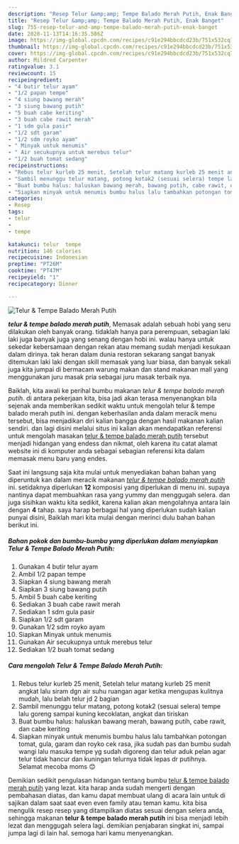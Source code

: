 ```yaml
---
description: "Resep Telur &amp;amp; Tempe Balado Merah Putih, Enak Banget"
title: "Resep Telur &amp;amp; Tempe Balado Merah Putih, Enak Banget"
slug: 755-resep-telur-and-amp-tempe-balado-merah-putih-enak-banget
date: 2020-11-13T14:16:35.506Z
image: https://img-global.cpcdn.com/recipes/c91e294bbcdcd23b/751x532cq70/telur-tempe-balado-merah-putih-foto-resep-utama.jpg
thumbnail: https://img-global.cpcdn.com/recipes/c91e294bbcdcd23b/751x532cq70/telur-tempe-balado-merah-putih-foto-resep-utama.jpg
cover: https://img-global.cpcdn.com/recipes/c91e294bbcdcd23b/751x532cq70/telur-tempe-balado-merah-putih-foto-resep-utama.jpg
author: Mildred Carpenter
ratingvalue: 3.1
reviewcount: 15
recipeingredient:
- "4 butir telur ayam"
- "1/2 papan tempe"
- "4 siung bawang merah"
- "3 siung bawang putih"
- "5 buah cabe keriting"
- "3 buah cabe rawit merah"
- "1 sdm gula pasir"
- "1/2 sdt garam"
- "1/2 sdm royko ayam"
- " Minyak untuk menumis"
- " Air secukupnya untuk merebus telur"
- "1/2 buah tomat sedang"
recipeinstructions:
- "Rebus telur kurleb 25 menit, Setelah telur matang kurleb 25 menit angkat lalu siram dgn air suhu ruangan agar ketika mengupas kulitnya mudah, lalu belah telur jd 2 bagian"
- "Sambil menunggu telur matang, potong kotak2 (sesuai selera) tempe lalu goreng sampai kuning kecoklatan, angkat dan tiriskan"
- "Buat bumbu halus: haluskan bawang merah, bawang putih, cabe rawit, dan cabe keriting"
- "Siapkan minyak untuk menumis bumbu halus lalu tambahkan potongan tomat, gula, garam dan royko cek rasa, jika sudah pas dan bumbu sudah wangi lalu masuka tempe yg sudah digoreng dan telur aduk pelan agar telur tidak hancur dan kuningan telurnya tidak lepas dr putihnya. Selamat mecoba moms 😊"
categories:
- Resep
tags:
- telur
- 
- tempe

katakunci: telur  tempe 
nutrition: 146 calories
recipecuisine: Indonesian
preptime: "PT26M"
cooktime: "PT47M"
recipeyield: "1"
recipecategory: Dinner

---
```



![Telur &amp; Tempe Balado Merah Putih](https://img-global.cpcdn.com/recipes/c91e294bbcdcd23b/751x532cq70/telur-tempe-balado-merah-putih-foto-resep-utama.jpg)

<b><i>telur &amp; tempe balado merah putih</i></b>, Memasak adalah sebuah hobi yang seru dilakukan oleh banyak orang. tidaklah hanya para perempuan, sebagian laki laki juga banyak juga yang senang dengan hobi ini. walau hanya untuk sekedar kebersamaan dengan rekan atau memang sudah menjadi kesukaan dalam dirinya. tak heran dalam dunia restoran sekarang sangat banyak ditemukan laki laki dengan skill memasak yang luar biasa, dan banyak sekali juga kita jumpai di bermacam warung makan dan stand makanan mall yang menggunakan juru masak pria sebagai juru masak terbaik nya.



Baiklah, kita awali ke perihal bumbu makanan <i>telur &amp; tempe balado merah putih</i>. di antara pekerjaan kita, bisa jadi akan terasa menyenangkan bila sejenak anda memberikan sedikit waktu untuk mengolah telur &amp; tempe balado merah putih ini. dengan keberhasilan anda dalam meracik menu tersebut, bisa menjadikan diri kalian bangga dengan hasil makanan kalian sendiri. dan lagi disini melalui situs ini kalian akan mendapatkan referensi untuk mengolah masakan <u>telur &amp; tempe balado merah putih</u> tersebut menjadi hidangan yang endess dan nikmat, oleh karena itu catat alamat website ini di komputer anda sebagai sebagian referensi kita dalam memasak menu baru yang endes.


Saat ini langsung saja kita mulai untuk menyediakan bahan bahan yang diperuntuk kan dalam meracik makanan <u><i>telur &amp; tempe balado merah putih</i></u> ini. setidaknya diperlukan <b>12</b> komposisi yang diperlukan di menu ini. supaya nantinya dapat membuahkan rasa yang yummy dan menggugah selera. dan juga sisihkan waktu kita sedikit, karena kalian akan mengolahnya antara lain dengan <b>4</b> tahap. saya harap berbagai hal yang diperlukan sudah kalian punyai disini, Baiklah mari kita mulai dengan merinci dulu bahan bahan berikut ini.

<!--inarticleads1-->

##### Bahan pokok dan bumbu-bumbu yang diperlukan dalam menyiapkan Telur &amp; Tempe Balado Merah Putih:

1. Gunakan 4 butir telur ayam
1. Ambil 1/2 papan tempe
1. Siapkan 4 siung bawang merah
1. Siapkan 3 siung bawang putih
1. Ambil 5 buah cabe keriting
1. Sediakan 3 buah cabe rawit merah
1. Sediakan 1 sdm gula pasir
1. Siapkan 1/2 sdt garam
1. Gunakan 1/2 sdm royko ayam
1. Siapkan  Minyak untuk menumis
1. Gunakan  Air secukupnya untuk merebus telur
1. Sediakan 1/2 buah tomat sedang




<!--inarticleads2-->

##### Cara mengolah Telur &amp; Tempe Balado Merah Putih:

1. Rebus telur kurleb 25 menit, Setelah telur matang kurleb 25 menit angkat lalu siram dgn air suhu ruangan agar ketika mengupas kulitnya mudah, lalu belah telur jd 2 bagian
1. Sambil menunggu telur matang, potong kotak2 (sesuai selera) tempe lalu goreng sampai kuning kecoklatan, angkat dan tiriskan
1. Buat bumbu halus: haluskan bawang merah, bawang putih, cabe rawit, dan cabe keriting
1. Siapkan minyak untuk menumis bumbu halus lalu tambahkan potongan tomat, gula, garam dan royko cek rasa, jika sudah pas dan bumbu sudah wangi lalu masuka tempe yg sudah digoreng dan telur aduk pelan agar telur tidak hancur dan kuningan telurnya tidak lepas dr putihnya. Selamat mecoba moms 😊




Demikian sedikit pengulasan hidangan tentang bumbu <u>telur &amp; tempe balado merah putih</u> yang lezat. kita harap anda sudah mengerti dengan pembahasan diatas, dan kamu dapat membuat ulang di acara lain untuk di sajikan dalam saat saat even even family atau teman kamu. kita bisa mengulik resep resep yang ditampilkan diatas sesuai dengan selera anda, sehingga makanan <b>telur &amp; tempe balado merah putih</b> ini bisa menjadi lebih lezat dan menggugah selera lagi. demikian penjabaran singkat ini, sampai jumpa lagi di lain hal. semoga hari kamu menyenangkan.
